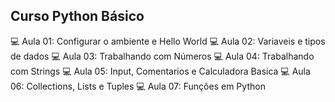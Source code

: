 ## Curso Python Básico
:computer: Aula 01: Configurar o ambiente e Hello World
:computer: Aula 02: Variaveis e tipos de dados
:computer: Aula 03: Trabalhando com Números
:computer: Aula 04: Trabalhando com Strings
:computer: Aula 05: Input, Comentarios e Calculadora Basica
:computer: Aula 06: Collections, Lists e Tuples
:computer: Aula 07: Funções em Python



